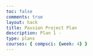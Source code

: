 ```yaml
---
toc: false
comments: true
layout: hack
title: Passion Project Plan
description: Plan 1 - 
type: plans
courses: { compsci: {week: 4} }
---
```


